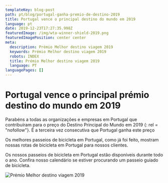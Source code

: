 ```yaml
---
templateKey: blog-post
path: pt/blog/portugal-ganha-premio-de-destino-2019
title: Portugal vence o principal destino do mundo em 2019
language: pt
date: 2019-12-23T17:27:35.998Z
featuredImage: /img/wta-winner-shield-2019.png
featuredImagePosition: center center
meta:
  description: Prémio Melhor destino viagem 2019
  keywords: Prémio Melhor destino viagem 2019
  robots: INDEX
  title: Prémio Melhor destino viagem 2019
  language: PT
languagePages: []
---
```

# Portugal vence o principal prémio destino do mundo em 2019

Parabéns a todas as organizações e empresas em Portugal que contribuíram para o preço do Destino Principal do Mundo em 2019 {: rel = "nofollow"}. É a terceira vez consecutiva que Portugal ganha este preço

Os melhores passeios de bicicleta em Portugal, como já foi feito, mostram nossas rotas de bicicleta em Portugal para nossos clientes.

Os nossos passeios de bicicleta em Portugal estão disponíveis durante todo o ano. Confira nosso calendário se estiver procurando um passeio guiado de bicicleta.

![Prémio Melhor destino viagem 2019](/img/The-Way-of-St.-James-Bike-Tour-Fold-N-Visit-Cycling-Holidays-0071.jpg "Prémio Melhor destino viagem 2019")

